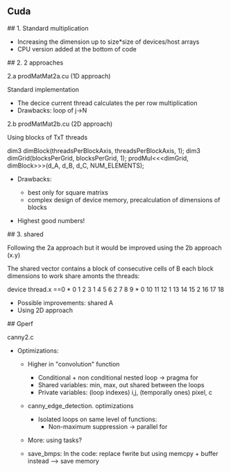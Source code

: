 

## Cuda

## 1. Standard multiplication

- Increasing the dimension up to size*size of devices/host arrays
- CPU version added at the bottom of code

## 2. 2 approaches

2.a prodMatMat2a.cu (1D approach)

Standard implementation

- The decice current thread calculates the per row multiplication
- Drawbacks: loop of j->N

2.b prodMatMat2b.cu (2D approach)

Using blocks of TxT threads

dim3 dimBlock(threadsPerBlockAxis, threadsPerBlockAxis, 1);
    dim3 dimGrid(blocksPerGrid, blocksPerGrid, 1);
    prodMul<<<dimGrid, dimBlock>>>(d_A, d_B, d_C, NUM_ELEMENTS);

* Drawbacks:
  - best only for square matrixs
  - complex design of device memory, precalculation of dimensions of blocks

* Highest good numbers!

## 3. shared

Following the 2a approach but it would be improved using the 2b approach (x.y)

The shared vector contains a block of consecutive cells of B each block dimensions to work share amonts the threads:

 device thread.x ==0    * 0 1 2 3
                          1 4 5 6
                          2 7 8 9
                        * 0 10 11 12
                          1 13 14 15
                          2 16 17 18

- Possible improvements: shared A
- Using 2D approach


## Gperf

canny2.c

* Optimizations:

  - Higher in "convolution" function
    * Conditional + non conditional nested loop -> pragma for
    * Shared variables: min, max, out shared between the loops
    * Private variables: (loop indexes) i,j, (temporally ones) pixel, c

  - canny_edge_detection. optimizations
    * Isolated loops on same level of functions:
        - Non-maximum suppression -> parallel for

  - More: using tasks?

  - save_bmps: In the code: replace fwrite but using memcpy + buffer instead --> save memory
